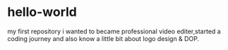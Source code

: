 # hello-world
my first repository
i wanted to became professional video editer,started a coding journey and also know a little bit about logo design & DOP.
